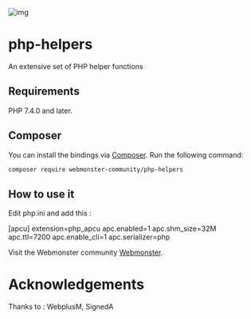 ![img](https://techmonster.info/assets/img/logo-webmonster-community.png)

# php-helpers
An extensive set of PHP helper functions

## Requirements

PHP 7.4.0 and later.

## Composer

You can install the bindings via [Composer](http://getcomposer.org/). Run the following command:

```bash
composer require webmonster-community/php-helpers
```

## How to use it
Edit php.ini and add this :


[apcu]
extension=php_apcu
apc.enabled=1
apc.shm_size=32M
apc.ttl=7200
apc.enable_cli=1
apc.serializer=php

Visit the Webmonster community [Webmonster](https://webmonster.tech).

# Acknowledgements
Thanks to : WebplusM, SignedA